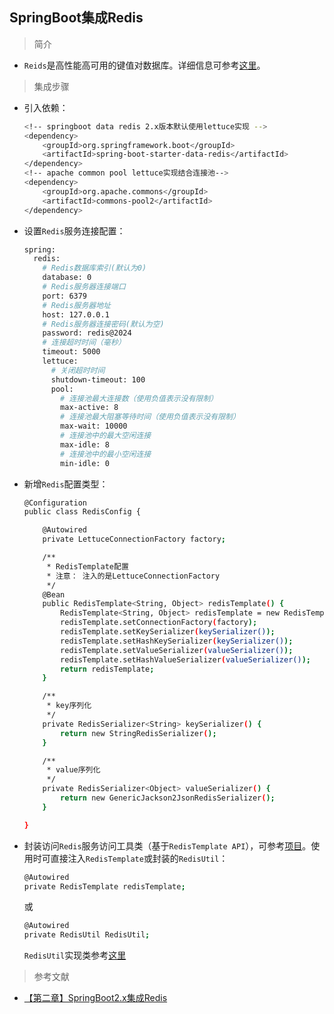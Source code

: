 ## SpringBoot集成Redis

> 简介

* ```Reids```是高性能高可用的键值对数据库。详细信息可参考[这里](https://gitee.com/FSDGarden/learn-note/blob/master/redis/redis%20started.md)。

> 集成步骤

* 引入依赖：

  ```bash
  <!-- springboot data redis 2.x版本默认使用lettuce实现 -->
  <dependency>
      <groupId>org.springframework.boot</groupId>
      <artifactId>spring-boot-starter-data-redis</artifactId>
  </dependency>
  <!-- apache common pool lettuce实现结合连接池-->
  <dependency>
      <groupId>org.apache.commons</groupId>
      <artifactId>commons-pool2</artifactId>
  </dependency>
  ```

* 设置```Redis```服务连接配置：

  ```bash
  spring:
    redis:
      # Redis数据库索引(默认为0)
      database: 0
      # Redis服务器连接端口
      port: 6379
      # Redis服务器地址
      host: 127.0.0.1
      # Redis服务器连接密码(默认为空)
      password: redis@2024
      # 连接超时时间（毫秒）
      timeout: 5000
      lettuce:
        # 关闭超时时间
        shutdown-timeout: 100
        pool:
          # 连接池最大连接数（使用负值表示没有限制）
          max-active: 8
          # 连接池最大阻塞等待时间（使用负值表示没有限制）
          max-wait: 10000
          # 连接池中的最大空闲连接
          max-idle: 8
          # 连接池中的最小空闲连接
          min-idle: 0
  ```

* 新增```Redis```配置类型：

  ```bash
  @Configuration
  public class RedisConfig {

      @Autowired
      private LettuceConnectionFactory factory;

      /**
       * RedisTemplate配置
       * 注意： 注入的是LettuceConnectionFactory
       */
      @Bean
      public RedisTemplate<String, Object> redisTemplate() {
          RedisTemplate<String, Object> redisTemplate = new RedisTemplate<>();
          redisTemplate.setConnectionFactory(factory);
          redisTemplate.setKeySerializer(keySerializer());
          redisTemplate.setHashKeySerializer(keySerializer());
          redisTemplate.setValueSerializer(valueSerializer());
          redisTemplate.setHashValueSerializer(valueSerializer());
          return redisTemplate;
      }

      /**
       * key序列化
       */
      private RedisSerializer<String> keySerializer() {
          return new StringRedisSerializer();
      }

      /**
       * value序列化
       */
      private RedisSerializer<Object> valueSerializer() {
          return new GenericJackson2JsonRedisSerializer();
      }

  }
  ```

* 封装访问```Redis```服务访问工具类（基于```RedisTemplate API```），可参考[项目](https://gitee.com/FSDGarden/microservices-spring/tree/feature%2Fsc-2020.0.1-v1/)。使用时可直接注入```RedisTemplate```或封装的```RedisUtil```：

  ```bash
  @Autowired
  private RedisTemplate redisTemplate;
  ```

  或

  ```bash
  @Autowired
  private RedisUtil RedisUtil;
  ```

  ```RedisUtil```实现类参考[这里](https://gitee.com/FSDGarden/microservices-spring/blob/feature/sc-2020.0.1-v1/common/common-redis/src/main/java/com/garden/redis/utils/RedisUtil.java)

> 参考文献

* [【第二章】SpringBoot2.x集成Redis](https://juejin.cn/post/6844903936143392775)